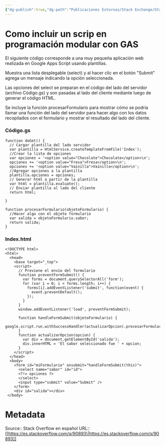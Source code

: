 ```yaml
---
{"dg-publish":true,"dg-path":"Publicaciones Externas/Stack Exchange/Stack Overflow en español/es.stackoverflow.com-90893.md","permalink":"/publicaciones-externas/stack-exchange/stack-overflow-en-espanol/es-stackoverflow-com-90893/","title":"Como incluir un scrip en programación modular con GAS","hide":true,"noteIcon":"\"0\"","created":"2024-04-03T12:49:10.727-06:00","updated":"2024-04-05T16:43:52.369-06:00"}
---
```


# Como incluir un scrip en programación modular con GAS

El siguiente código corresponde a una muy pequeña aplicación web realizada en Google Apps Script usando plantillas.

Muestra una lista desplegable (select) y al hacer clic en el botón "Submit" agrega un mensaje indicando la opción seleccionada.

Las opciones del select se preparan en el código del lado del servidor (archivo Código.gs) y son pasadas al lado del cliente mediante luego de generar el código HTML.

Se incluye la función procesarFormulario para mostrar cómo se podría llamar una función del lado del servidor para hacer algo con los datos recopilados con el formulario y mostrar el resultado del lado del cliente.

### Código.gs

    function doGet() {
      // Cargar plantilla del lado servidor
      var plantilla = HtmlService.createTemplateFromFile('Index');
      //Crear la lista de opciones
      var opciones = '<option value="Chocolate">Chocolate</option>\n';
      opciones += '<option value="Fresa">Fresa</option>\n';
      opciones += '<option value="Vainilla">Vainilla</option>\n';
      //Agregar opciones a la plantilla
      plantilla.opciones = opciones;
      // Generar html a partir de la plantilla
      var html = plantilla.evaluate(); 
      // Enviar plantilla al lado del cliente
      return html;
      
    }
    
    function procesarFormulario(objetoFormulario) {
      //Hacer algo con el objeto formulario
      var salida = objetoFormulario.sabor;
      return salida;
    }

### Index.html

    <!DOCTYPE html>
    <html>
      <head>
        <base target="_top">
        <script>
          // Previene el envío del formulario
          function preventFormSubmit() {
            var forms = document.querySelectorAll('form');
            for (var i = 0; i < forms.length; i++) {
              forms[i].addEventListener('submit', function(event) {
                event.preventDefault();
              });
            }
          }
          window.addEventListener('load', preventFormSubmit);
    
          function handleFormSubmit(objetoFormulario) {
            google.script.run.withSuccessHandler(actualizarOpcion).procesarFormulario(objetoFormulario);
          }
          function actualizarOpcion(opcion) {
            var div = document.getElementById('salida');
            div.innerHTML = 'El sabor seleccionado fue ' + opcion;
          }
        </script>
      </head>
      <body>
        <form id="miFormulario" onsubmit="handleFormSubmit(this)">
          <select name="sabor" id="id">
          <?!= opciones ?>
          </select>
          <input type="submit" value="Submit" />
        </form>
        <div id="salida"></div>
     </body>

# Metadata
Source:: Stack Overflow en español
URL:: [[https://es.stackoverflow.com/q/90893\|https://es.stackoverflow.com/q/90893]]

